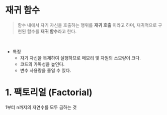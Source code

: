# 재귀 함수
> 함수 내에서 자기 자신을 호출하는 행위를 **재귀 호출** 이라고 하며, 재귀적으로 구현된 함수를 **재귀 함수**라고 한다.

<br>

- 특징
    - 자기 자신을 복제하여 실행하므로 메모리 및 자원의 소모량이 크다.
    - 코드의 가독성을 높인다.
    - 변수 사용량을 줄일 수 있다.

# 1. 팩토리얼 (Factorial)
1부터 n까지의 자연수를 모두 곱하는 것

